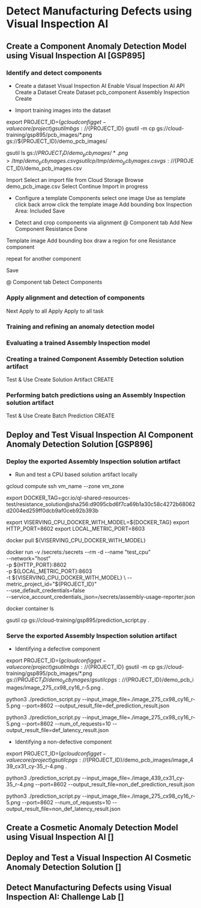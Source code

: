 # Detect Manufacturing Defects using Visual Inspection AI
## Create a Component Anomaly Detection Model using Visual Inspection AI [GSP895]
### Identify and detect components
- Create a dataset
Visual Inspection AI
Enable Visual Inspection AI API
Create a Dataset
Create Dataset
pcb_component
Assembly Inspection
Create

- Import training images into the dataset

export PROJECT_ID=$(gcloud config get-value core/project)
gsutil mb gs://${PROJECT_ID}
gsutil -m cp gs://cloud-training/gsp895/pcb_images/*.png \
gs://${PROJECT_ID}/demo_pcb_images/

gsutil ls gs://${PROJECT_ID}/demo_pcb_images/*.png > /tmp/demo_pcb_images.csv
gsutil cp /tmp/demo_pcb_images.csv gs://${PROJECT_ID}/demo_pcb_images.csv

Import
Select an import file from Cloud Storage
Browse
demo_pcb_image.csv
Select
Continue
Import in progress

- Configure a template
Components
select one image
Use as template
click back arrow 
click the template image
Add bounding box
Inspection Area: Included
Save

- Detect and crop components via alignment
@ Component tab
Add New Component
Resistance
Done

Template image
Add bounding box
draw a region for one Resistance component

repeat for another component

Save

@ Component tab
Detect Components

### Apply alignment and detection of components
Next
Apply to all
Apply
Apply to all task

### Training and refining an anomaly detection model


### Evaluating a trained Assembly Inspection model


### Creating a trained Component Assembly Detection solution artifact
Test & Use
Create Solution Artifact
CREATE

### Performing batch predictions using an Assembly Inspection solution artifact
Test & Use
Create Batch Prediction
CREATE

## Deploy and Test Visual Inspection AI Component Anomaly Detection Solution [GSP896]
### Deploy the exported Assembly Inspection solution artifact
- Run and test a CPU based solution artifact locally

gcloud compute ssh vm_name --zone vm_zone

export DOCKER_TAG=gcr.io/ql-shared-resources-test/resistance_solution@sha256:d9095cbd6f7ca69b1a30c58c4272b68062d2004ed259ff0dcb9af0ceb92b393b

export VISERVING_CPU_DOCKER_WITH_MODEL=${DOCKER_TAG}
export HTTP_PORT=8602
export LOCAL_METRIC_PORT=8603

docker pull ${VISERVING_CPU_DOCKER_WITH_MODEL}

docker run -v /secrets:/secrets --rm -d --name "test_cpu" \
--network="host" \
-p ${HTTP_PORT}:8602 \
-p ${LOCAL_METRIC_PORT}:8603 \
-t ${VISERVING_CPU_DOCKER_WITH_MODEL} \
--metric_project_id="${PROJECT_ID}" \
--use_default_credentials=false \
--service_account_credentials_json=/secrets/assembly-usage-reporter.json

docker container ls 

gsutil cp gs://cloud-training/gsp895/prediction_script.py .

### Serve the exported Assembly Inspection solution artifact
- Identifying a defective component

export PROJECT_ID=$(gcloud config get-value core/project)
gsutil mb gs://${PROJECT_ID}
gsutil -m cp gs://cloud-training/gsp895/pcb_images/*.png \
gs://${PROJECT_ID}/demo_pcb_images/
gsutil cp gs://${PROJECT_ID}/demo_pcb_images/image_275_cx98_cy16_r-5.png .

python3 ./prediction_script.py --input_image_file=./image_275_cx98_cy16_r-5.png  --port=8602 --output_result_file=def_prediction_result.json

python3 ./prediction_script.py --input_image_file=./image_275_cx98_cy16_r-5.png  --port=8602 --num_of_requests=10 --output_result_file=def_latency_result.json

- Identifying a non-defective component

export PROJECT_ID=$(gcloud config get-value core/project)
gsutil cp gs://${PROJECT_ID}/demo_pcb_images/image_439_cx31_cy-35_r-4.png .

python3 ./prediction_script.py --input_image_file=./image_439_cx31_cy-35_r-4.png  --port=8602 --output_result_file=non_def_prediction_result.json

python3 ./prediction_script.py --input_image_file=./image_275_cx98_cy16_r-5.png  --port=8602 --num_of_requests=10 --output_result_file=non_def_latency_result.json

## Create a Cosmetic Anomaly Detection Model using Visual Inspection AI []
 


## Deploy and Test a Visual Inspection AI Cosmetic Anomaly Detection Solution []
 


## Detect Manufacturing Defects using Visual Inspection AI: Challenge Lab []
 

